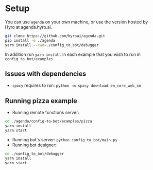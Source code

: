 # Setup

You can use `agenda` on your own machine, or use the version hosted by Hyro at agenda.hyro.ai.

```bash
git clone https://github.com/hyroai/agenda.git
pip install -e ./agenda
yarn install --cwd=./config_to_bot/debugger
```

In addition run `yarn install` in each example that you wish to run in `config_to_bot/examples`

## Issues with dependencies

- `spacy` requires to run: `python -m spacy download en_core_web_sm`

## Running pizza example

- Running remote functions server:

```bash
cd ./agenda/config-to-bot/examples/pizza
yarn install
yarn start
```

- Running bot's server: `python config_to_bot/main.py`
- Running bot designer:

```bash
cd ./config_to_bot/debugger
yarn install
yarn start
```
